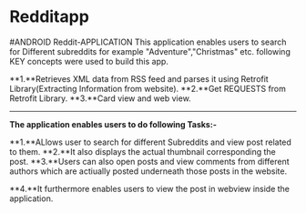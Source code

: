 # Redditapp

#ANDROID Reddit-APPLICATION
This application enables users to search for Different subreddits for example "Adventure","Christmas" etc.
following  KEY concepts were used to build this app.

**1.**Retrieves XML data from  RSS feed and parses it using Retrofit Library(Extracting Information from website).
**2.**Get REQUESTS from Retrofit Library.
**3.**Card view and web view.

***

**The application enables users to do following Tasks:-**

**1.**ALlows user to search for different Subreddits and view post related to them.
**2.**It also displays the actual thumbnail corresponding the post.
**3.**Users can  also open posts and view comments from different authors which are actiually posted     underneath those posts in the website.

**4.**It furthermore enables users to view the post in webview inside the application.
